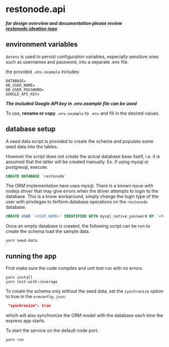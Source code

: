 # restonode.api

***for design overview and documentation please review [restonode.ideation repo](https://github.com/alpha-nu/restonode.ideation)***

## environment variables

`dotenv` is used to persist configuration variables, especially sensitive ones such as usernames and password, into a separate .env file.

the provided `.env.example` includes:

```
DATABASE=
DB_USER_NAME=
DB_USER_PASSWORD=
GOOGLE_API_KEY=
```
***The included Google API key in .env.example file can be used***

To use, **rename or copy** `.env.example` to `.env` and fill in the desired values.

## database setup

A seed data script is provided to create the schema and populate some seed data into the tables. 

However the script does not create the actual database base itself, i.e. it is assumed that the latter will be created manually. Ex. if using mysql or postgresql, execute:

```SQL
CREATE DATABASE `restonode`
```

The ORM implementation here uses mysql. There is a known issue with nodejs driver that may give errors when the driver attempts to login to the database. This is a know workaround, simply change the login type of the user with privileges to ferform database operations on the `restonode` database.

```SQL
CREATE USER '<USER_NAME>' IDENTIFIED WITH mysql_native_password BY '<PASSWORD>';
```

Once an empty database is created, the following script can be run to create the schema load the sample data.

```shell
yarn seed-data
```
## running the app
First make sure the code compiles and unit test run with no errors.
```shell
yarn install
yarn test-with-coverage
```

To create the schema only without the seed data, set the `synchronize` option to true in the `ormconfig.json`:
```JSON
 "synchronize": true
```
which will also synchronize the ORM model with the database each time the express app starts.

To start the service on the default node port:
```SHELL
yarn run
```